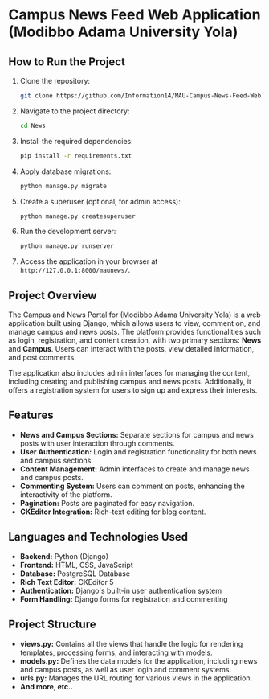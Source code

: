 # Campus News Feed Web Application (Modibbo Adama University Yola) 

## How to Run the Project
1. Clone the repository:
    ```bash
    git clone https://github.com/Information14/MAU-Campus-News-Feed-Web-Application.git
    ```

2. Navigate to the project directory:
    ```bash
    cd News 
    ```

3. Install the required dependencies:
    ```bash
    pip install -r requirements.txt
    ```

4. Apply database migrations:
    ```bash
    python manage.py migrate
    ```

5. Create a superuser (optional, for admin access):
    ```bash
    python manage.py createsuperuser
    ```

6. Run the development server:
    ```bash
    python manage.py runserver
    ```

7. Access the application in your browser at `http://127.0.0.1:8000/maunews/`.

## Project Overview
The Campus and News Portal for (Modibbo Adama University Yola) is a web application built using Django, which allows users to view, comment on, and manage campus and news posts. The platform provides functionalities such as login, registration, and content creation, with two primary sections: **News** and **Campus**. Users can interact with the posts, view detailed information, and post comments. 

The application also includes admin interfaces for managing the content, including creating and publishing campus and news posts. Additionally, it offers a registration system for users to sign up and express their interests.

## Features
- **News and Campus Sections:** Separate sections for campus and news posts with user interaction through comments.
- **User Authentication:** Login and registration functionality for both news and campus sections.
- **Content Management:** Admin interfaces to create and manage news and campus posts.
- **Commenting System:** Users can comment on posts, enhancing the interactivity of the platform.
- **Pagination:** Posts are paginated for easy navigation.
- **CKEditor Integration:** Rich-text editing for blog content.

## Languages and Technologies Used
- **Backend:** Python (Django)
- **Frontend:** HTML, CSS, JavaScript
- **Database:** PostgreSQL Database 
- **Rich Text Editor:** CKEditor 5
- **Authentication:** Django's built-in user authentication system
- **Form Handling:** Django forms for registration and commenting

## Project Structure
- **views.py:** Contains all the views that handle the logic for rendering templates, processing forms, and interacting with models.
- **models.py:** Defines the data models for the application, including news and campus posts, as well as user login and comment systems.
- **urls.py:** Manages the URL routing for various views in the application.
- **And more, etc..** 


